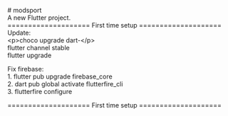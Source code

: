\# modsport  
A new Flutter project.  
\==================== First time setup ====================  
Update:  
\<p>choco upgrade dart-\</p>  
flutter channel stable  
flutter upgrade

Fix firebase:  
1\. flutter pub upgrade firebase\_core  
2\. dart pub global activate flutterfire\_cli  
3\. flutterfire configure

\==================== First time setup ====================